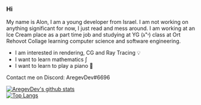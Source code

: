 ### Hi

My name is Alon, I am a young developer from Israel. I am not working on anything significant for now, I just read and mess around. I am working at an Ice Cream place as a part time job and studying at YG (י"ג) class at Ort Rehovot Collage learning computer science and software engineering.

* I am interested in rendering, CG and Ray Tracing 💡
* I want to learn mathematics ∫
* I want to learn to play a piano 🎹

Contact me on Discord: AregevDev#6696

[![AregevDev's github stats](https://github-readme-stats.vercel.app/api?username=aregevdev&theme=merko)](https://github.com/anuraghazra/github-readme-stats)  
[![Top Langs](https://github-readme-stats.vercel.app/api/top-langs/?username=aregevdev&langs_count=10&theme=merko)](https://github.com/anuraghazra/github-readme-stats)
